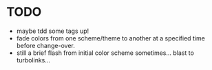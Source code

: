 # TODO
- maybe tdd some tags up!
- fade colors from one scheme/theme to another at a specified time before change-over.
- still a brief flash from initial color scheme sometimes... blast to turbolinks...

